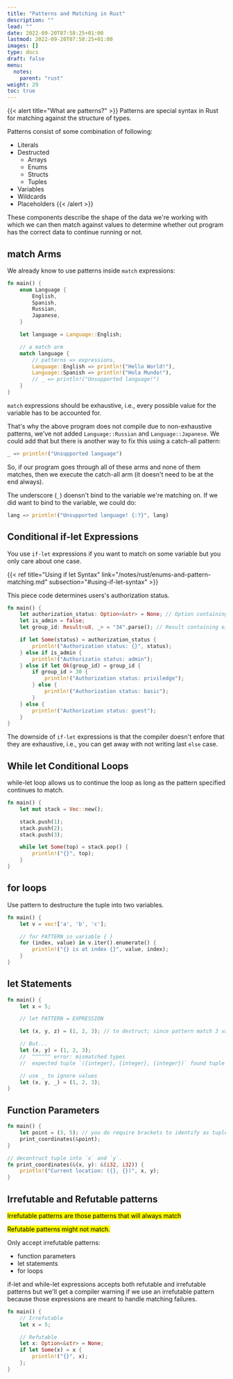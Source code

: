 ```yaml
---
title: "Patterns and Matching in Rust"
description: ""
lead: ""
date: 2022-09-20T07:58:25+01:00
lastmod: 2022-09-20T07:58:25+01:00
images: []
type: docs
draft: false
menu: 
  notes:
    parent: "rust"
weight: 29
toc: true
---
```


{{< alert title="What are patterns?" >}}
Patterns are special syntax in Rust for matching against the structure of types.

Patterns consist of some combination of following:
- Literals
- Destructed
    - Arrays
    - Enums
    - Structs
    - Tuples
- Variables
- Wildcards
- Placeholders
{{< /alert >}}

These components describe the shape of the data we're working with which we can then match against values to determine whether out program has the correct data to continue running or not.

## match Arms
We already know to use patterns inside `match` expressions:

```rust
fn main() {
    enum Language {
        English,
        Spanish,
        Russian,
        Japanese,
    }

    let language = Language::English;

    // a match arm
    match language { 
        // patterns => expressions,
        Language::English => println!("Hello World!"),
        Language::Spanish => println!("Hola Mundo!"),
        // _ => println!("Unsupported language!")
    }
}
```

`match` expressions should be exhaustive, i.e., every possible value for the variable has to be accounted for.

That's why the above program does not compile due to non-exhaustive patterns, we've not added `Language::Russian` and `Language::Japanese`. We could add that but there is another way to fix this using a catch-all pattern:

```rust
_ => println!("Unsupported language")
```

So, if our program goes through all of these arms and none of them matches, then we execute the catch-all arm (it doesn't need to be at the end always).

The underscore (`_`) doensn't bind to the variable we're matching on. If we did want to bind to the variable, we could do:

```rust
lang => println!("Unsupported language! {:?}", lang)
```

## Conditional if-let Expressions
You use `if-let` expressions if you want to match on some variable but you only care about one case.

{{< ref title="Using if let Syntax" link="/notes/rust/enums-and-pattern-matching.md" subsection="#using-if-let-syntax" >}}

This piece code determines users's authorization status.


```rust
fn main() {
    let authorization_status: Option<&str> = None; // Option containing "string slice"
    let is_admin = false;
    let group_id: Result<u8, _> = "34".parse(); // Result containing either `u8` or error

    if let Some(status) = authorization_status {
        println!("Authorization status: {}", status);
    } else if is_admin {
        println!("Authorizatin status: admin");
    } else if let Ok(group_id) = group_id {
        if group_id > 30 {
            println!("Authorization status: priviledge");
        } else {
            println!("Authorization status: basic");
        }
    } else {
        println!("Authorization status: guest");
    }
}
```

The downside of `if-let` expressions is that the compiler doesn't enfore that they are exhaustive, i.e., you can get away with not writing last `else` case.

## While let Conditional Loops
while-let loop allows us to continue the loop as long as the pattern specified continues to match.

```rust
fn main() {
    let mut stack = Vec::new();

    stack.push(1);
    stack.push(2);
    stack.push(3);

    while let Some(top) = stack.pop() {
        println!("{}", top);
    }
}
```

## for loops
Use pattern to destructure the tuple into two variables.

```rust
fn main() {
    let v = vec!['a', 'b', 'c'];

    // for PATTERN in variable { }
    for (index, value) in v.iter().enumerate() {
        println!("{} is at index {}", value, index);
    }
}
```

## let Statements

```rust
fn main() {
    let x = 5;

    // let PATTERN = EXPRESSION

    let (x, y, z) = (1, 2, 3); // to destruct; since pattern match 3 variables

    // But...
    let (x, y) = (1, 2, 3);
    //  ^^^^^^ error: mismatched types
    //  expected tuple `({integer}, {integer}, {integer})` found tuple `(_, _)`  

    // use _ to ignore values
    let (x, y, _) = (1, 2, 3);
}
```

## Function Parameters

```rust
fn main() {
    let point = (3, 5); // you do require brackets to identify as tuple
    print_coordinates(&point);
}

// decontruct tuple into `x` and `y`.
fn print_coordinates(&(x, y): &(i32, i32)) {
    println!("Current location: ({}, {})", x, y);
}
```

## Irrefutable and Refutable patterns
<mark class="v">Irrefutable patterns are those patterns that will always match</mark>

<mark class="v">Refutable patterns might not match.</mark>

Only accept irrefutable patterns:
- function parameters
- let statements
- for loops

if-let and while-let expressions accepts both refutable and irrefutable patterns but we'll get a compiler warning if we use an irrefutable pattern because those expressions are meant to handle matching failures.


```rust
fn main() {
    // Irrefutable
    let x = 5;

    // Refutable
    let x: Option<&str> = None;
    if let Some(x) = x {
        println!("{}", x);
    };
}
```